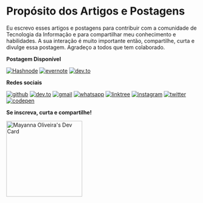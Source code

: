 # Propósito dos Artigos e Postagens

Eu escrevo esses artigos e postagens para contribuir com a comunidade de Tecnologia da Informação e para compartilhar meu conhecimento e habilidades. A sua interação é muito importante então, compartilhe, curta e divulge essa postagem. Agradeço a todos que tem colaborado.

**Postagem Disponível**

[![Hashnode](https://img.shields.io/badge/📃%20Publicado_no-Hashnode-blue?&style=for-the-badge&logoColor=00C11C)](https://maosnocodigo.hashnode.dev/) [![evernote](https://img.shields.io/badge/Compartilhado%20no-Evernote-green?logo=evernote&style=for-the-badge)](https://www.evernote.com) [![dev.to](https://img.shields.io/badge/Disponível%20no-dev.to-black?logo=dev.to&style=for-the-badge)](https://dev.to/mayannaoliveira)

**Redes sociais**

[![github](https://img.shields.io/badge/GitHub-100000?style=for-the-badge&logo=github&logoColor=white)](https://github.com/mayannaoliveira) [![dev.to](https://img.shields.io/badge/dev.to-100000?style=for-the-badge&logo=dev.to&logoColor=white)](https://dev.to/mayannaoliveira) [![gmail](https://img.shields.io/badge/Gmail-D14836?style=for-the-badge&logo=gmail&logoColor=white&link=mailto:mayannait@gmail.com)](mailto:mayannait@gmail.com) [![whatsapp](https://img.shields.io/badge/WhatsApp-25D366?style=for-the-badge&logo=whatsapp&logoColor=white)](https://api.whatsapp.com/message/5XLG4UPSFCNWP1) [![linktree](https://img.shields.io/badge/linktree-39E09B?style=for-the-badge&logo=linktree&logoColor=white)](https://linktr.ee/mayannaoliveira) [![instagram](https://img.shields.io/badge/Instagram-E4405F?style=for-the-badge&logo=instagram&logoColor=white)](https://www.instagram.com/oliveiramayanna/) [![twitter](https://img.shields.io/badge/twitter-blue?style=for-the-badge&logo=twitter&logoColor=white)](ttps://twitter.com/oliveiramayanna/) [![codepen](https://img.shields.io/badge/codepen-black?style=for-the-badge&logo=codepen&logoColor=white)](https://codepen.io/mayannaoliveira)

**Se inscreva, curta e compartilhe!**


<a href="https://app.daily.dev/mayannaoliveira" target="_blank"><img src="https://api.daily.dev/devcards/3b9a3ca33f274990ba385b024cc9f5ca.png?r=bjc" width="200" title="Mayanna Oliveira's Dev Card" alt="Mayanna Oliveira's Dev Card"/></a>
